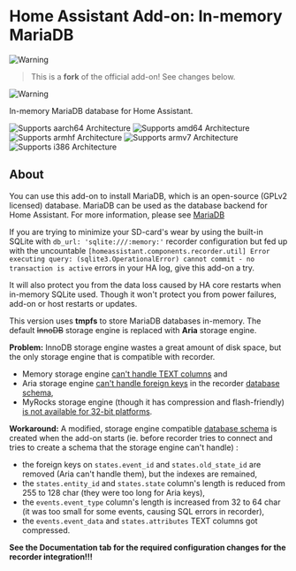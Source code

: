 # Home Assistant Add-on: In-memory MariaDB

![Warning][warning_stripe]

> This is a **fork** of the official add-on! See changes below.

![Warning][warning_stripe]

In-memory MariaDB database for Home Assistant.

![Supports aarch64 Architecture][aarch64-shield] ![Supports amd64 Architecture][amd64-shield] ![Supports armhf Architecture][armhf-shield] ![Supports armv7 Architecture][armv7-shield] ![Supports i386 Architecture][i386-shield]

## About

You can use this add-on to install MariaDB, which is an open-source (GPLv2 licensed) database.  MariaDB can be used as the database backend for Home Assistant. For more information, please see [MariaDB][mariadb]

If you are trying to minimize your SD-card's wear by using the built-in SQLite with `db_url: 'sqlite:///:memory:'` recorder configuration but fed up with the uncountable `[homeassistant.components.recorder.util] Error executing query: (sqlite3.OperationalError) cannot commit - no transaction is active` errors in your HA log, give this add-on a try.

It will also protect you from the data loss caused by HA core restarts when in-memory SQLite used. Though it won't protect you from power failures, add-on or host restarts or updates.

This version uses **tmpfs** to store MariaDB databases in-memory. The default ~~InnoDB~~ storage engine is replaced with **Aria** storage engine.

**Problem:** InnoDB storage engine wastes a great amount of disk space, but the only storage engine that is compatible with recorder.
- Memory storage engine [can't handle TEXT columns][memory-storage-engine] and
- Aria storage engine [can't handle foreign keys][aria-storage-engine] in the recorder [database schema][schema],
- MyRocks storage engine (though it has compression and flash-friendly) [is not available for 32-bit platforms][myrocks-storage-engine].

**Workaround:** A modified, storage engine compatible [database schema][modified_schema] is created when the add-on starts (ie. before recorder tries to connect and tries to create a schema that the storage engine can't handle)
:
  - the foreign keys on `states.event_id` and `states.old_state_id` are removed (Aria can't handle them), but the indexes are remained,
  - the `states.entity_id` and `states.state` column's length is reduced from 255 to 128 char (they were too long for Aria keys),
  - the `events.event_type` column's length is increased from 32 to 64 char (it was too small for some events, causing SQL errors in recorder),
  - the `events.event_data` and `states.attributes` TEXT columns got compressed.

**See the Documentation tab for the required configuration changes for the recorder integration!!!**

[aarch64-shield]: https://img.shields.io/badge/aarch64-yes-green.svg
[amd64-shield]: https://img.shields.io/badge/amd64-yes-green.svg
[armhf-shield]: https://img.shields.io/badge/armhf-yes-green.svg
[armv7-shield]: https://img.shields.io/badge/armv7-yes-green.svg
[i386-shield]: https://img.shields.io/badge/i386-yes-green.svg
[mariadb]: https://mariadb.com
[memory-storage-engine]: https://mariadb.com/kb/en/memory-storage-engine/
[aria-storage-engine]: https://mariadb.com/resources/blog/storage-engine-choice-aria/
[myrocks-storage-engine]: https://mariadb.com/kb/en/about-myrocks-for-mariadb/#requirements-and-limitations
[schema]: https://www.home-assistant.io/docs/backend/database/#schema
[modified_schema]: https://github.com/lmagyar/homeassistant-addon-mariadb-inmemory/blob/master/mariadb/rootfs/etc/services.d/mariadb/schema.sql
[warning_stripe]: https://github.com/lmagyar/homeassistant-addon-mariadb-inmemory/raw/master/mariadb/warning_stripe_wide.png
